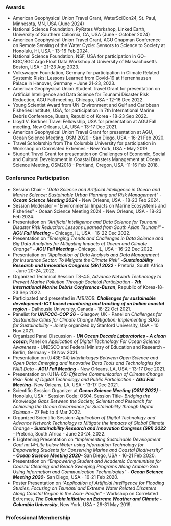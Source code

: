 ### Awards
- American Geophysical Union Travel Grant, WaterSciCon24, St. Paul, Minnesota, MN, USA (June 2024)
- National Science Foundation, PyRates Workshop, Linked Earth, University of Southern Caliornia, CA, USA (June - October 2024)
- American Geophysical Union Travel Grant, AGU Chapman Conference on Remote Sensing of the Water Cycle: Sensors to Science to Society at Honolulu, HI, USA - 13-16 Feb 2024.
- National Science Foundation, NSF, USA for participation in GO-BGC/BGC Argo Float Data Workshop at University of Massachusetts Boston, USA - 21-23 Aug 2023.
- Volkswagen Foundation, Germany for participation in Climate Related Systemic Risks: Lessons Learned from Covid-19 at Herrenhausen Palace in Hanover, Germany - June 21-23, 2023.
- American Geophysical Union Student Travel Grant for presentation on Artificial Intelligence and Data Science for Tsunami Disaster Risk Reduction, AGU Fall meeting, Chicago, USA - 12-16 Dec 2022.
- Young Scientist Award from UN-Environment and Gulf and Caribbean Fisheries Institute, USA, for participation in 7th International Marine Debris Conference, Busan, Republic of Korea - 18-23 Sep 2022.
- Lloyd V. Berkner Travel Fellowship, USA for presentation at AGU Fall meeting, New Orleans, LA, USA - 13-17 Dec 2021.
- American Geophysical Union Travel Grant for presentation at AGU, Ocean Science Meeting, OSM 2020 - San Diego, USA - 16-21
Feb 2020.
- Travel Scholarship from The Columbia University for participation in Workshop on Correlated Extremes - New York, USA - May 2019.
- Student Travel Grant for presentation on Challenges of Economic, Social and Cultural Development in Coastal Disasters
Management at Ocean Science Meeting, OSM2018 - Portland, Oregon, USA -11-16 Feb 2018.

### Conference Participation
-  Session Chair - *"Data Science and Artificial Intelligence in Ocean and Marine Science: Sustainable Urban Planning and Risk Management"* - ***Ocean Science Meeting 2024*** - New Orleans, USA - 18-23 Feb 2024.
- Session Moderator – "Environmental Impacts on Marine Ecosystems and Fisheries" - Ocean Science Meeting 2024 - New Orleans, USA - 18-23 Feb 2024.
- Presentation on *"Artificial Intelligence and Data Science for Tsunami Disaster Risk Reduction: Lessons Learned from South Asian Tsunami"* - ***AGU Fall Meeting*** - Chicago, IL, USA - 16-22 Dec 2022.
- Presentation on *"Emerging Trends and Challenges in Data Science and Big Data Analytics for Mitigating Impacts of Ocean and Climate Change"* - ***AGU Fall Meeting*** - Chicago, IL, USA - 16-22 Dec 2022.
- Presentation on *"Application of Data Analysis and Data Management for Insurance Sector: To Mitigate the Climate Risk"* -***Sustainability Research and Innovation Congress (SRI) 2022*** - Pretoria, South Africa - June 20-24, 2022.
- Organized Technical Session TS-4.5, *Advance Network Technology to Prevent Marine Pollution Through Societal Participation* - ***7th International Marine Debris Conference-Busan***, Republic of Korea-18-23 Sep 2022.
-  Participated and presented in *IMBIZO6*: ***Challenges for sustainable development: ICT based monitoring and tracking of an Indian coastal region*** - Dalhousie University, Canada - 18-22 Oct 2021.
- Panelist for ***UNFCCC-COP 26*** - Glasgow, UK - Panel on *Challenges for Sustainable Cities for Climate Change Mitigation: Implementing SDGs for Sustainability* - Jointly organized by Stanford University, USA - 10 Nov 2021.
- Organized Panel Discussion - ***UN Ocean Decade Laboratories - A clean ocean***; Panel on *Application of Digital Technology For Ocean Science Awareness* - UNESCO and Federal Ministry of Education and Research - Berlin, Germany - 19 Nov 2021.
- Presentation on (U43E-04) *Interlinkages Between Open Science and Open Data: Emerging and Innovative Data Tools and Technologies for FAIR Data* - ***AGU Fall Meeting*** - New Orleans, LA, USA - 13-17 Dec 2021.
- Presentation on (U11A-05) *Effective Communication of Climate Change Risk: Role of Digital Technology and Public Participation* - ***AGU Fall Meeting***- New Orleans, LA, USA - 13-17 Dec 2021.
- Scientific Session Organizer at ***Ocean Science Meeting (OSM 2022)*** - Honolulu, USA - Session Code: OS04, Session Title- *Bridging the Knowledge Gaps Between the Society, Scientist and Research for Achieving the Ocean Governance for Sustainability through Digital Science* - 27 Feb to 4 Mar 2022.
- Organized Scientific Session: *Application of Digital Technology and Advance Network Technology to Mitigate the Impacts of Global Climate Change* - ***Sustainability Research and Innovation Congress (SRI) 2022*** - Pretoria, South Africa - June 20-24, 2022. 
- E Lightening Presentation on *“Implementing Sustainable Development Goal no.14-Life below Water using Information Technology for Empowering Students for Conserving Marine and Coastal Biodiversity”* - ***Ocean Science Meeting 2020***- San Diego, USA - 16-21 Feb 2020.
- Presentation on *“Empowering Student and Academic Communities for Coastal Cleaning and Beach Sweeping Programs Along Arabian Sea Using Information and Communication Technologies”* - ***Ocean Science Meeting 2020***- San Diego, USA - 16-21 Feb 2020.
- Poster Presentation on *“Application of Artificial Intelligence for Flooding Studies, Focusing on Tsunami and Extreme Water Related Disasters Along Coastal Region in the Asia- Pacific”* - Workshop on Correlated Extremes, ***The Columbia Initiative on Extreme Weather and Climate - Columbia University***, New York, USA - 29-31 May 2019.

### Professional Membership
